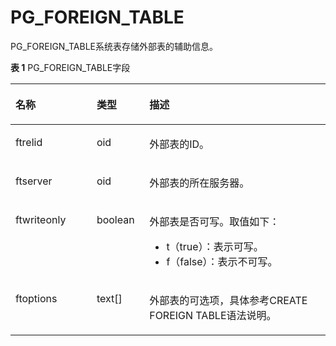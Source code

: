 # PG\_FOREIGN\_TABLE<a name="ZH-CN_TOPIC_0289900920"></a>

PG\_FOREIGN\_TABLE系统表存储外部表的辅助信息。

**表 1**  PG\_FOREIGN\_TABLE字段

<a name="zh-cn_topic_0283137413_zh-cn_topic_0237122292_zh-cn_topic_0059779217_tfb5185284d2d4bea9a1f5cb6cc5497ab"></a>
<table><thead align="left"><tr id="zh-cn_topic_0283137413_zh-cn_topic_0237122292_zh-cn_topic_0059779217_r860bd5fd895a4f9bb76fd0b782310876"><th class="cellrowborder" valign="top" width="25.77%" id="mcps1.2.4.1.1"><p id="zh-cn_topic_0283137413_zh-cn_topic_0237122292_zh-cn_topic_0059779217_a0b3124bdfd9648fdb70795b09656758f"><a name="zh-cn_topic_0283137413_zh-cn_topic_0237122292_zh-cn_topic_0059779217_a0b3124bdfd9648fdb70795b09656758f"></a><a name="zh-cn_topic_0283137413_zh-cn_topic_0237122292_zh-cn_topic_0059779217_a0b3124bdfd9648fdb70795b09656758f"></a>名称</p>
</th>
<th class="cellrowborder" valign="top" width="16.73%" id="mcps1.2.4.1.2"><p id="zh-cn_topic_0283137413_zh-cn_topic_0237122292_zh-cn_topic_0059779217_af254ab584c7b4b94b20ced7d36e10f01"><a name="zh-cn_topic_0283137413_zh-cn_topic_0237122292_zh-cn_topic_0059779217_af254ab584c7b4b94b20ced7d36e10f01"></a><a name="zh-cn_topic_0283137413_zh-cn_topic_0237122292_zh-cn_topic_0059779217_af254ab584c7b4b94b20ced7d36e10f01"></a>类型</p>
</th>
<th class="cellrowborder" valign="top" width="57.49999999999999%" id="mcps1.2.4.1.3"><p id="zh-cn_topic_0283137413_zh-cn_topic_0237122292_zh-cn_topic_0059779217_af2eb00ef8d0d4bb7bd9c1b64078b9a6a"><a name="zh-cn_topic_0283137413_zh-cn_topic_0237122292_zh-cn_topic_0059779217_af2eb00ef8d0d4bb7bd9c1b64078b9a6a"></a><a name="zh-cn_topic_0283137413_zh-cn_topic_0237122292_zh-cn_topic_0059779217_af2eb00ef8d0d4bb7bd9c1b64078b9a6a"></a>描述</p>
</th>
</tr>
</thead>
<tbody><tr id="zh-cn_topic_0283137413_zh-cn_topic_0237122292_zh-cn_topic_0059779217_r22b6ccd16fb042e39802c8d6133617da"><td class="cellrowborder" valign="top" width="25.77%" headers="mcps1.2.4.1.1 "><p id="zh-cn_topic_0283137413_zh-cn_topic_0237122292_zh-cn_topic_0059779217_add92bcc11a26410c8a9253bfa293115a"><a name="zh-cn_topic_0283137413_zh-cn_topic_0237122292_zh-cn_topic_0059779217_add92bcc11a26410c8a9253bfa293115a"></a><a name="zh-cn_topic_0283137413_zh-cn_topic_0237122292_zh-cn_topic_0059779217_add92bcc11a26410c8a9253bfa293115a"></a>ftrelid</p>
</td>
<td class="cellrowborder" valign="top" width="16.73%" headers="mcps1.2.4.1.2 "><p id="zh-cn_topic_0283137413_zh-cn_topic_0237122292_zh-cn_topic_0059779217_a091e7db048ab482d874e5f39e5d4813c"><a name="zh-cn_topic_0283137413_zh-cn_topic_0237122292_zh-cn_topic_0059779217_a091e7db048ab482d874e5f39e5d4813c"></a><a name="zh-cn_topic_0283137413_zh-cn_topic_0237122292_zh-cn_topic_0059779217_a091e7db048ab482d874e5f39e5d4813c"></a>oid</p>
</td>
<td class="cellrowborder" valign="top" width="57.49999999999999%" headers="mcps1.2.4.1.3 "><p id="zh-cn_topic_0283137413_zh-cn_topic_0237122292_zh-cn_topic_0059779217_a909c1d190a22494b93c494ab2ce817f6"><a name="zh-cn_topic_0283137413_zh-cn_topic_0237122292_zh-cn_topic_0059779217_a909c1d190a22494b93c494ab2ce817f6"></a><a name="zh-cn_topic_0283137413_zh-cn_topic_0237122292_zh-cn_topic_0059779217_a909c1d190a22494b93c494ab2ce817f6"></a>外部表的ID。</p>
</td>
</tr>
<tr id="zh-cn_topic_0283137413_zh-cn_topic_0237122292_zh-cn_topic_0059779217_r8e603be14e2140af9393be6d60f3d666"><td class="cellrowborder" valign="top" width="25.77%" headers="mcps1.2.4.1.1 "><p id="zh-cn_topic_0283137413_zh-cn_topic_0237122292_zh-cn_topic_0059779217_a9933ff10363d423f9cc4b0d43fbfe934"><a name="zh-cn_topic_0283137413_zh-cn_topic_0237122292_zh-cn_topic_0059779217_a9933ff10363d423f9cc4b0d43fbfe934"></a><a name="zh-cn_topic_0283137413_zh-cn_topic_0237122292_zh-cn_topic_0059779217_a9933ff10363d423f9cc4b0d43fbfe934"></a>ftserver</p>
</td>
<td class="cellrowborder" valign="top" width="16.73%" headers="mcps1.2.4.1.2 "><p id="zh-cn_topic_0283137413_zh-cn_topic_0237122292_zh-cn_topic_0059779217_af26397ca84474c92bd55653dda584062"><a name="zh-cn_topic_0283137413_zh-cn_topic_0237122292_zh-cn_topic_0059779217_af26397ca84474c92bd55653dda584062"></a><a name="zh-cn_topic_0283137413_zh-cn_topic_0237122292_zh-cn_topic_0059779217_af26397ca84474c92bd55653dda584062"></a>oid</p>
</td>
<td class="cellrowborder" valign="top" width="57.49999999999999%" headers="mcps1.2.4.1.3 "><p id="zh-cn_topic_0283137413_zh-cn_topic_0237122292_zh-cn_topic_0059779217_a166004b0527140c98056bf0831a54e90"><a name="zh-cn_topic_0283137413_zh-cn_topic_0237122292_zh-cn_topic_0059779217_a166004b0527140c98056bf0831a54e90"></a><a name="zh-cn_topic_0283137413_zh-cn_topic_0237122292_zh-cn_topic_0059779217_a166004b0527140c98056bf0831a54e90"></a>外部表的所在服务器。</p>
</td>
</tr>
<tr id="zh-cn_topic_0283137413_zh-cn_topic_0237122292_zh-cn_topic_0059779217_re3f5c17990f64e5a8ed9c05d4b886a6e"><td class="cellrowborder" valign="top" width="25.77%" headers="mcps1.2.4.1.1 "><p id="zh-cn_topic_0283137413_zh-cn_topic_0237122292_zh-cn_topic_0059779217_a37265693b7f944fa88ce57a1c2944959"><a name="zh-cn_topic_0283137413_zh-cn_topic_0237122292_zh-cn_topic_0059779217_a37265693b7f944fa88ce57a1c2944959"></a><a name="zh-cn_topic_0283137413_zh-cn_topic_0237122292_zh-cn_topic_0059779217_a37265693b7f944fa88ce57a1c2944959"></a>ftwriteonly</p>
</td>
<td class="cellrowborder" valign="top" width="16.73%" headers="mcps1.2.4.1.2 "><p id="zh-cn_topic_0283137413_zh-cn_topic_0237122292_zh-cn_topic_0059779217_aa583a46c4e1d477fb25f2a3efe1909c0"><a name="zh-cn_topic_0283137413_zh-cn_topic_0237122292_zh-cn_topic_0059779217_aa583a46c4e1d477fb25f2a3efe1909c0"></a><a name="zh-cn_topic_0283137413_zh-cn_topic_0237122292_zh-cn_topic_0059779217_aa583a46c4e1d477fb25f2a3efe1909c0"></a><span id="zh-cn_topic_0283137413_zh-cn_topic_0237122292_text1928712717273"><a name="zh-cn_topic_0283137413_zh-cn_topic_0237122292_text1928712717273"></a><a name="zh-cn_topic_0283137413_zh-cn_topic_0237122292_text1928712717273"></a>boolean</span></p>
</td>
<td class="cellrowborder" valign="top" width="57.49999999999999%" headers="mcps1.2.4.1.3 "><p id="zh-cn_topic_0283137413_zh-cn_topic_0237122292_zh-cn_topic_0059779217_aa64db58ff9e84046badaaddf1248cdbf"><a name="zh-cn_topic_0283137413_zh-cn_topic_0237122292_zh-cn_topic_0059779217_aa64db58ff9e84046badaaddf1248cdbf"></a><a name="zh-cn_topic_0283137413_zh-cn_topic_0237122292_zh-cn_topic_0059779217_aa64db58ff9e84046badaaddf1248cdbf"></a>外部表是否可写。取值如下：</p>
<a name="ul648682733219"></a><a name="ul648682733219"></a><ul id="ul648682733219"><li>t（true）：表示可写。</li><li>f（false）：表示不可写。</li></ul>
</td>
</tr>
<tr id="zh-cn_topic_0283137413_zh-cn_topic_0237122292_zh-cn_topic_0059779217_re17ac77c19d44244bb347cdb45584d96"><td class="cellrowborder" valign="top" width="25.77%" headers="mcps1.2.4.1.1 "><p id="zh-cn_topic_0283137413_zh-cn_topic_0237122292_zh-cn_topic_0059779217_a7817c61331ed431097bd1d56d2370c7b"><a name="zh-cn_topic_0283137413_zh-cn_topic_0237122292_zh-cn_topic_0059779217_a7817c61331ed431097bd1d56d2370c7b"></a><a name="zh-cn_topic_0283137413_zh-cn_topic_0237122292_zh-cn_topic_0059779217_a7817c61331ed431097bd1d56d2370c7b"></a>ftoptions</p>
</td>
<td class="cellrowborder" valign="top" width="16.73%" headers="mcps1.2.4.1.2 "><p id="zh-cn_topic_0283137413_zh-cn_topic_0237122292_zh-cn_topic_0059779217_a0b8acc036100442d83f286f52cdeb587"><a name="zh-cn_topic_0283137413_zh-cn_topic_0237122292_zh-cn_topic_0059779217_a0b8acc036100442d83f286f52cdeb587"></a><a name="zh-cn_topic_0283137413_zh-cn_topic_0237122292_zh-cn_topic_0059779217_a0b8acc036100442d83f286f52cdeb587"></a>text[]</p>
</td>
<td class="cellrowborder" valign="top" width="57.49999999999999%" headers="mcps1.2.4.1.3 "><p id="zh-cn_topic_0283137413_zh-cn_topic_0237122292_zh-cn_topic_0059779217_a0b16f399866c4b0bbdaa322d14c21020"><a name="zh-cn_topic_0283137413_zh-cn_topic_0237122292_zh-cn_topic_0059779217_a0b16f399866c4b0bbdaa322d14c21020"></a><a name="zh-cn_topic_0283137413_zh-cn_topic_0237122292_zh-cn_topic_0059779217_a0b16f399866c4b0bbdaa322d14c21020"></a>外部表的可选项，具体参考CREATE FOREIGN TABLE语法说明。</p>
</td>
</tr>
</tbody>
</table>

